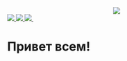 <div id="header" align="center">
    <img src="https://i.giphy.com/media/v1.Y2lkPTc5MGI3NjExcmVxZTgya2Y4MDgyMTFieXR1eXN6d283djk0OTZudTlkZTExbmc1OCZlcD12MV9pbnRlcm5hbF9naWZfYnlfaWQmY3Q9Zw/QDjpIL6oNCVZ4qzGs7/giphy.gif">
</div>
<div id="badge">
    <a href="https://vk.com/sasha.morozovv">
        <img src="https://img.shields.io/badge/%D0%92%D0%9A%D0%BE%D0%BD%D1%82%D0%B0%D0%BA%D1%82%D0%B5-blue?logo=Vk&logoColor=white&style=for-the-badge">
    </a>
        </img>
    <a href="hackuton@mail.ru">
        <img src="https://img.shields.io/badge/mail-black?logo=mail.ru&logoColor=yellow&style=for-the-badge">
    </a>
        </img>
    <a href="https://t.me/Avoranc">
        <img src="https://img.shields.io/badge/telegram-blue?logo=telegram&logoColor=white&style=for-the-badge">
    </a>
        </img>
    <img src="https://komarev.com/ghpvc/?username=your-github-Hackuton&style=flat-square&color=blue" alt=""/>
    <h1>Привет всем!</h1>
</div>
